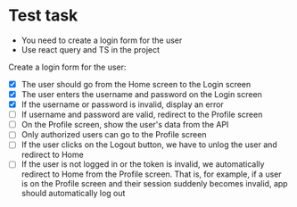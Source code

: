 # Test task

- You need to create a login form for the user
- Use react query and TS in the project

Create a login form for the user:

- [x] The user should go from the Home screen to the Login screen
- [x] The user enters the username and password on the Login screen
- [x] If the username or password is invalid, display an error
- [ ] If username and password are valid, redirect to the Profile screen
- [ ] On the Profile screen, show the user's data from the API
- [ ] Only authorized users can go to the Profile screen
- [ ] If the user clicks on the Logout button, we have to unlog the user and redirect to Home
- [ ] If the user is not logged in or the token is invalid, we automatically redirect to Home from the Profile screen. That is, for example, if a user is on the Profile screen and their session suddenly becomes invalid, app should automatically log out

